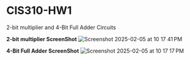 # CIS310-HW1
2-bit multiplier and 4-Bit Full Adder Circuits



**2-bit multiplier ScreenShot**
![Screenshot 2025-02-05 at 10 17 41 PM](https://github.com/user-attachments/assets/c55b9923-ae89-4968-b64a-edc17dab5d98)


**4-Bit Full Adder ScreenShot**
![Screenshot 2025-02-05 at 10 17 17 PM](https://github.com/user-attachments/assets/0f43654c-ba5a-4705-ab7d-570487ddd41c)



